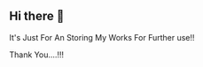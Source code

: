 ## Hi there 👋

<!--
**abhinandan6123/abhinandan6123** is a ✨ _special_ ✨ repository because its `README.md` (this file) appears on your GitHub profile.
In This Repository you can Check My Projects and Tasks What I Had done for My Improvement Regarding in Programming Languages Like V, 

C,JAVA,PYTHON,R,SQL.


- ⚡ Fun fact: ...
--> It's Just For An Storing My Works For Further use!! 

Thank You....!!! 
